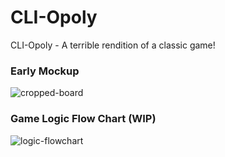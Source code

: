 # CLI-Opoly

CLI-Opoly - A terrible rendition of a classic game!

### Early Mockup

![cropped-board](https://user-images.githubusercontent.com/11794877/127191507-f1add4b0-e870-4013-9336-9f6dcbac1ab4.png)


### Game Logic Flow Chart (WIP)

![logic-flowchart](https://user-images.githubusercontent.com/11794877/127190313-05b37f2f-c169-4938-964f-e119840fdabd.png)



